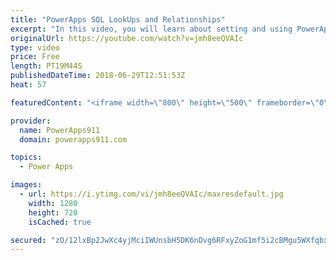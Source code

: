 ```yaml
---
title: "PowerApps SQL LookUps and Relationships"
excerpt: "In this video, you will learn about setting and using PowerApps SQL Lookups and Relationships. If you have a proper key structure in SQL and you need to learn how to make it work in PowerApps then this is the video for you. \r \r Getting started with SQL and PowerApps - https://www.youtube.com/watch?v=CO6xfbjnYwc"
originalUrl: https://youtube.com/watch?v=jmh8eeQVAIc
type: video
price: Free
length: PT19M44S
publishedDateTime: 2018-06-29T12:51:53Z
heat: 57

featuredContent: "<iframe width=\"800\" height=\"500\" frameborder=\"0\" src=\"https://www.youtube.com/embed/jmh8eeQVAIc\" allow=\"accelerometer; autoplay; encrypted-media; gyroscope; picture-in-picture\" allowfullscreen></iframe>"

provider:
  name: PowerApps911
  domain: powerapps911.com

topics:
  - Power Apps

images:
  - url: https://i.ytimg.com/vi/jmh8eeQVAIc/maxresdefault.jpg
    width: 1280
    height: 720
    isCached: true

secured: "zO/12lxBp2JwXc4yjMciIWUnsbH5DK6nDvg6RFxyZoG1mf5i2cBMgu5WXfqbxuca+SBCqoTiyOn5OqEfa6B4m3f89kjO126USsemHCcFvVslgML+pWwtnZiYpvJJweBj1LasgGAABJTX7yXDI1wdV1xWLrfP/cEFyS/eDG7AJqwz4E6vrweWyCROTf+F6z3huyvrwjLEycGnTSBv5VfeP/9yS6gyGgOMEKnzzSZUMI1nWy6akzo/jHHousm/wlM3gTKZTr9x21weGYaf39fFDkDe0T/kNG3O7BmS1BxXxx3NErsqDi263Thj3xfzTW7Qo/w3QZ+GxyoUVRLkoloDZHUeYEiW8SojDfZ1fsIUvGB4IR36C3dTE0DFnE1wNy0lr0eBTrkHrL7LGVd2a2HD9uI4DEm8QHYli3RcCfSMqEA=;/SBI7Rcs7XHA1SPLrQl0cA=="
---
```


